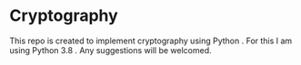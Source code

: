 # Cryptography
This repo is created to implement cryptography using Python .
For this I am using Python 3.8 .
Any suggestions will be welcomed.

